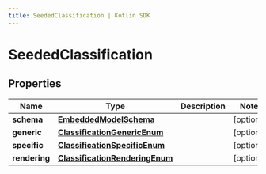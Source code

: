 ```yaml
---
title: SeededClassification | Kotlin SDK
---
```



# SeededClassification

## Properties
Name | Type | Description | Notes
------------ | ------------- | ------------- | -------------
**schema** | [**EmbeddedModelSchema**](EmbeddedModelSchema) |  |  [optional]
**generic** | [**ClassificationGenericEnum**](ClassificationGenericEnum) |  |  [optional]
**specific** | [**ClassificationSpecificEnum**](ClassificationSpecificEnum) |  |  [optional]
**rendering** | [**ClassificationRenderingEnum**](ClassificationRenderingEnum) |  |  [optional]



